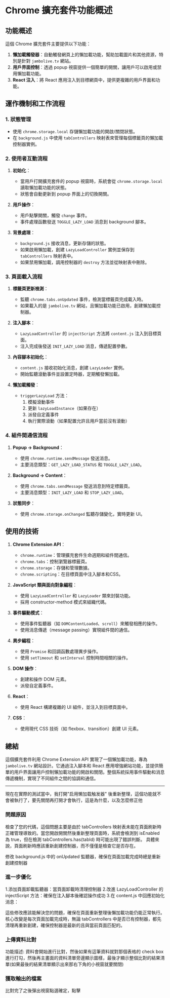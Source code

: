 # Chrome 擴充套件功能概述

## 功能概述

這個 Chrome 擴充套件主要提供以下功能：

1. **懶加載觸發器**：自動觸發網頁上的懶加載功能，幫助加載圖片和其他資源，特別是針對 `jambolive.tv` 網站。
2. **用戶界面控制**：透過 popup 視窗提供一個簡單的開關，讓用戶可以啟用或禁用懶加載功能。
3. **React 注入**：將 React 應用注入到目標網頁中，提供更複雜的用戶界面和功能。

## 運作機制和工作流程

### 1. 狀態管理

- 使用 `chrome.storage.local` 存儲懶加載功能的開啟/關閉狀態。
- 在 `background.js` 中使用 `tabControllers` 映射表來管理每個標籤頁的懶加載控制器實例。

### 2. 使用者互動流程

1. **初始化**：
   - 當用戶打開擴充套件的 popup 視窗時，系統會從 `chrome.storage.local` 讀取懶加載功能的狀態。
   - 狀態會自動更新到 popup 界面上的切換開關。

2. **用戶操作**：
   - 用戶點擊開關，觸發 `change` 事件。
   - 事件處理函數發送 `TOGGLE_LAZY_LOAD` 消息到 background 腳本。

3. **背景處理**：
   - `background.js` 接收消息，更新存儲的狀態。
   - 如果啟用懶加載，創建 `LazyLoadController` 實例並保存到 `tabControllers` 映射表中。
   - 如果禁用懶加載，調用控制器的 `destroy` 方法並從映射表中刪除。

### 3. 頁面載入流程

1. **標籤頁更新檢測**：
   - 監聽 `chrome.tabs.onUpdated` 事件，檢測當標籤頁完成載入時。
   - 如果載入的是 `jambolive.tv` 網站，且懶加載功能已啟用，創建懶加載控制器。

2. **注入腳本**：
   - `LazyLoadController` 的 `injectScript` 方法將 `content.js` 注入到目標頁面。
   - 注入完成後發送 `INIT_LAZY_LOAD` 消息，傳遞配置參數。

3. **內容腳本初始化**：
   - `content.js` 接收初始化消息，創建 `LazyLoader` 實例。
   - 開始監聽滾動事件並設置定時器，定期觸發懶加載。

4. **懶加載觸發**：
   - `triggerLazyLoad` 方法：
     1. 模擬滾動事件
     2. 更新 `lazyLoadInstance`（如果存在）
     3. 派發自定義事件
     4. 執行實際滾動（如果配置允許且用戶當前沒有滾動）

### 4. 組件間通信流程

1. **Popup → Background**：
   - 使用 `chrome.runtime.sendMessage` 發送消息。
   - 主要消息類型：`GET_LAZY_LOAD_STATUS` 和 `TOGGLE_LAZY_LOAD`。

2. **Background → Content**：
   - 使用 `chrome.tabs.sendMessage` 發送消息到特定標籤頁。
   - 主要消息類型：`INIT_LAZY_LOAD` 和 `STOP_LAZY_LOAD`。

3. **狀態同步**：
   - 使用 `chrome.storage.onChanged` 監聽存儲變化，實時更新 UI。

## 使用的技術

1. **Chrome Extension API**：
   - `chrome.runtime`：管理擴充套件生命週期和組件間通信。
   - `chrome.tabs`：控制瀏覽器標籤頁。
   - `chrome.storage`：存儲和管理數據。
   - `chrome.scripting`：在目標頁面中注入腳本和CSS。

2. **JavaScript 類與面向對象編程**：
   - 使用 `LazyLoadController` 和 `LazyLoader` 類來封裝功能。
   - 採用 constructor-method 模式來組織代碼。

3. **事件驅動模式**：
   - 使用事件監聽器（如 `DOMContentLoaded`、`scroll`）來觸發相應的操作。
   - 使用消息傳遞（message passing）實現組件間的通信。

4. **異步編程**：
   - 使用 `Promise` 和回調函數處理異步操作。
   - 使用 `setTimeout` 和 `setInterval` 控制時間相關的操作。

5. **DOM 操作**：
   - 創建和操作 DOM 元素。
   - 派發自定義事件。

6. **React**：
   - 使用 React 構建複雜的 UI 組件，並注入到目標頁面中。

7. **CSS**：
   - 使用現代 CSS 技術（如 flexbox、transition）創建 UI 元素。

## 總結

這個擴充套件利用 Chrome Extension API 實現了一個懶加載功能，專為 `jambolive.tv` 網站設計。它通過注入腳本和 React 應用增強網站功能，並提供簡單的用戶界面讓用戶控制懶加載功能的開啟和關閉。整個系統採用事件驅動和消息傳遞機制，實現了不同組件之間的協調和通信。

---

現在在實際的測試當中，我打開"启用懒加载触发器" 後重新整理，這個功能就不會被執行了，要先關閉再打開才會執行，這是為什麼，以及怎麼修正他

### 問題原因
檢查了您的代碼，這個問題主要是由於 tabControllers 映射表未能在頁面刷新時正確管理導致的。當您開啟開關然後重新整理頁面時，系統會檢測到 isEnabled 為 true，但在檢測 tabControllers.has(tabId) 時可能出現了錯誤判斷。
具體來說，頁面刷新時應該重新創建控制器，而不僅僅是檢查它是否存在。

修改 background.js 中的 onUpdated 監聽器，確保在頁面加載完成時總是重新創建控制器

### 進一步優化
1.添加頁面卸載監聽器：當頁面卸載時清理控制器
2.改進 LazyLoadController 的 injectScript 方法：確保在注入腳本後確認操作成功
3.在 content.js 中回應初始化消息：

這些修改應該能解決您的問題，確保在頁面重新整理後懶加載功能仍能正常執行。核心改變是每次頁面加載完成時，無論 tabControllers 中是否已有控制器，都先清理再重新創建，確保控制器是最新的且與當前頁面匹配的。


### 上傳資料比對

功能描述:
資料會開始進行比對，然後如果有這筆資料就對那個表格的 check box 進行打勾，然後再主畫面的資料清單旁邊顯示圖樣，最後才顯示整個比對的結果清單(如果最後的結果清單顯示出來那右下角的小視窗就要關閉) 

### 獲取輸出的檔案
比對完了之後彈出視窗點選確定，點擊